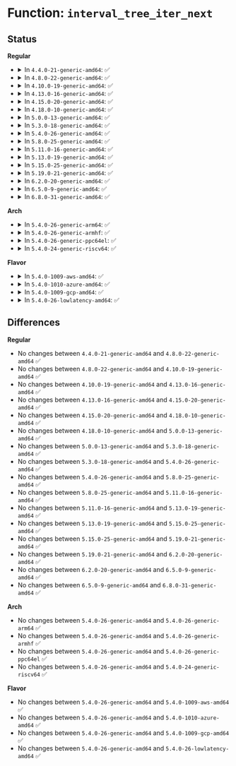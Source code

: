 # Function: <code>interval_tree_iter_next</code>

## Status
<b>Regular</b>
<ul>
<li>
<details>
<summary>In <code>4.4.0-21-generic-amd64</code>: ✅</summary>

```c
struct interval_tree_node * interval_tree_iter_next(struct interval_tree_node * node, long unsigned int start, long unsigned int last)
```

```json
{
  "name": "interval_tree_iter_next",
  "collision_type": "Unique Global",
  "inline_type": "No",
  "funcs": [
    {
      "addr": 18446744071583058656,
      "name": "interval_tree_iter_next",
      "external": true,
      "loc": "lib/interval_tree.c:9",
      "file": "lib/interval_tree.c",
      "inline": "seen, unknown",
      "caller_inline": [],
      "caller_func": []
    }
  ],
  "symbols": [
    {
      "addr": 18446744071583058656,
      "name": "interval_tree_iter_next",
      "section": ".text",
      "bind": "STB_GLOBAL",
      "size": 115
    }
  ]
}
```
</details>
</li>
<li>
<details>
<summary>In <code>4.8.0-22-generic-amd64</code>: ✅</summary>

```c
struct interval_tree_node * interval_tree_iter_next(struct interval_tree_node * node, long unsigned int start, long unsigned int last)
```

```json
{
  "name": "interval_tree_iter_next",
  "collision_type": "Unique Global",
  "inline_type": "No",
  "funcs": [
    {
      "addr": 18446744071583352480,
      "name": "interval_tree_iter_next",
      "external": true,
      "loc": "lib/interval_tree.c:9",
      "file": "lib/interval_tree.c",
      "inline": "seen, unknown",
      "caller_inline": [],
      "caller_func": []
    }
  ],
  "symbols": [
    {
      "addr": 18446744071583352480,
      "name": "interval_tree_iter_next",
      "section": ".text",
      "bind": "STB_GLOBAL",
      "size": 112
    }
  ]
}
```
</details>
</li>
<li>
<details>
<summary>In <code>4.10.0-19-generic-amd64</code>: ✅</summary>

```c
struct interval_tree_node * interval_tree_iter_next(struct interval_tree_node * node, long unsigned int start, long unsigned int last)
```

```json
{
  "name": "interval_tree_iter_next",
  "collision_type": "Unique Global",
  "inline_type": "No",
  "funcs": [
    {
      "addr": 18446744071583477856,
      "name": "interval_tree_iter_next",
      "external": true,
      "loc": "lib/interval_tree.c:9",
      "file": "lib/interval_tree.c",
      "inline": "seen, unknown",
      "caller_inline": [],
      "caller_func": []
    }
  ],
  "symbols": [
    {
      "addr": 18446744071583477856,
      "name": "interval_tree_iter_next",
      "section": ".text",
      "bind": "STB_GLOBAL",
      "size": 112
    }
  ]
}
```
</details>
</li>
<li>
<details>
<summary>In <code>4.13.0-16-generic-amd64</code>: ✅</summary>

```c
struct interval_tree_node * interval_tree_iter_next(struct interval_tree_node * node, long unsigned int start, long unsigned int last)
```

```json
{
  "name": "interval_tree_iter_next",
  "collision_type": "Unique Global",
  "inline_type": "No",
  "funcs": [
    {
      "addr": 18446744071583500096,
      "name": "interval_tree_iter_next",
      "external": true,
      "loc": "lib/interval_tree.c:9",
      "file": "lib/interval_tree.c",
      "inline": "seen, unknown",
      "caller_inline": [],
      "caller_func": []
    }
  ],
  "symbols": [
    {
      "addr": 18446744071583500096,
      "name": "interval_tree_iter_next",
      "section": ".text",
      "bind": "STB_GLOBAL",
      "size": 121
    }
  ]
}
```
</details>
</li>
<li>
<details>
<summary>In <code>4.15.0-20-generic-amd64</code>: ✅</summary>

```c
struct interval_tree_node * interval_tree_iter_next(struct interval_tree_node * node, long unsigned int start, long unsigned int last)
```

```json
{
  "name": "interval_tree_iter_next",
  "collision_type": "Unique Global",
  "inline_type": "No",
  "funcs": [
    {
      "addr": 18446744071583682128,
      "name": "interval_tree_iter_next",
      "external": true,
      "loc": "lib/interval_tree.c:9",
      "file": "lib/interval_tree.c",
      "inline": "seen, unknown",
      "caller_inline": [],
      "caller_func": []
    }
  ],
  "symbols": [
    {
      "addr": 18446744071583682128,
      "name": "interval_tree_iter_next",
      "section": ".text",
      "bind": "STB_GLOBAL",
      "size": 121
    }
  ]
}
```
</details>
</li>
<li>
<details>
<summary>In <code>4.18.0-10-generic-amd64</code>: ✅</summary>

```c
struct interval_tree_node * interval_tree_iter_next(struct interval_tree_node * node, long unsigned int start, long unsigned int last)
```

```json
{
  "name": "interval_tree_iter_next",
  "collision_type": "Unique Global",
  "inline_type": "No",
  "funcs": [
    {
      "addr": 18446744071583900064,
      "name": "interval_tree_iter_next",
      "external": true,
      "loc": "lib/interval_tree.c:9",
      "file": "lib/interval_tree.c",
      "inline": "seen, unknown",
      "caller_inline": [],
      "caller_func": []
    }
  ],
  "symbols": [
    {
      "addr": 18446744071583900064,
      "name": "interval_tree_iter_next",
      "section": ".text",
      "bind": "STB_GLOBAL",
      "size": 75
    }
  ]
}
```
</details>
</li>
<li>
<details>
<summary>In <code>5.0.0-13-generic-amd64</code>: ✅</summary>

```c
struct interval_tree_node * interval_tree_iter_next(struct interval_tree_node * node, long unsigned int start, long unsigned int last)
```

```json
{
  "name": "interval_tree_iter_next",
  "collision_type": "Unique Global",
  "inline_type": "No",
  "funcs": [
    {
      "addr": 18446744071583984336,
      "name": "interval_tree_iter_next",
      "external": true,
      "loc": "lib/interval_tree.c:9",
      "file": "lib/interval_tree.c",
      "inline": "seen, unknown",
      "caller_inline": [],
      "caller_func": []
    }
  ],
  "symbols": [
    {
      "addr": 18446744071583984336,
      "name": "interval_tree_iter_next",
      "section": ".text",
      "bind": "STB_GLOBAL",
      "size": 75
    }
  ]
}
```
</details>
</li>
<li>
<details>
<summary>In <code>5.3.0-18-generic-amd64</code>: ✅</summary>

```c
struct interval_tree_node * interval_tree_iter_next(struct interval_tree_node * node, long unsigned int start, long unsigned int last)
```

```json
{
  "name": "interval_tree_iter_next",
  "collision_type": "Unique Global",
  "inline_type": "No",
  "funcs": [
    {
      "addr": 18446744071584166704,
      "name": "interval_tree_iter_next",
      "external": true,
      "loc": "lib/interval_tree.c:10",
      "file": "lib/interval_tree.c",
      "inline": "seen, unknown",
      "caller_inline": [],
      "caller_func": []
    }
  ],
  "symbols": [
    {
      "addr": 18446744071584166704,
      "name": "interval_tree_iter_next",
      "section": ".text",
      "bind": "STB_GLOBAL",
      "size": 109
    }
  ]
}
```
</details>
</li>
<li>
<details>
<summary>In <code>5.4.0-26-generic-amd64</code>: ✅</summary>

```c
struct interval_tree_node * interval_tree_iter_next(struct interval_tree_node * node, long unsigned int start, long unsigned int last)
```

```json
{
  "name": "interval_tree_iter_next",
  "collision_type": "Unique Global",
  "inline_type": "No",
  "funcs": [
    {
      "addr": 18446744071584300400,
      "name": "interval_tree_iter_next",
      "external": true,
      "loc": "lib/interval_tree.c:10",
      "file": "lib/interval_tree.c",
      "inline": "seen, unknown",
      "caller_inline": [],
      "caller_func": []
    }
  ],
  "symbols": [
    {
      "addr": 18446744071584300400,
      "name": "interval_tree_iter_next",
      "section": ".text",
      "bind": "STB_GLOBAL",
      "size": 109
    }
  ]
}
```
</details>
</li>
<li>
<details>
<summary>In <code>5.8.0-25-generic-amd64</code>: ✅</summary>

```c
struct interval_tree_node * interval_tree_iter_next(struct interval_tree_node * node, long unsigned int start, long unsigned int last)
```

```json
{
  "name": "interval_tree_iter_next",
  "collision_type": "Unique Global",
  "inline_type": "No",
  "funcs": [
    {
      "addr": 18446744071584711056,
      "name": "interval_tree_iter_next",
      "external": true,
      "loc": "lib/interval_tree.c:10",
      "file": "lib/interval_tree.c",
      "inline": "seen, unknown",
      "caller_inline": [],
      "caller_func": [
        "mm/mmu_notifier.c:mn_itree_invalidate",
        "mm/mmu_notifier.c:mn_itree_release"
      ]
    }
  ],
  "symbols": [
    {
      "addr": 18446744071584711056,
      "name": "interval_tree_iter_next",
      "section": ".text",
      "bind": "STB_GLOBAL",
      "size": 110
    }
  ]
}
```
</details>
</li>
<li>
<details>
<summary>In <code>5.11.0-16-generic-amd64</code>: ✅</summary>

```c
struct interval_tree_node * interval_tree_iter_next(struct interval_tree_node * node, long unsigned int start, long unsigned int last)
```

```json
{
  "name": "interval_tree_iter_next",
  "collision_type": "Unique Global",
  "inline_type": "No",
  "funcs": [
    {
      "addr": 18446744071584824240,
      "name": "interval_tree_iter_next",
      "external": true,
      "loc": "lib/interval_tree.c:10",
      "file": "lib/interval_tree.c",
      "inline": "seen, unknown",
      "caller_inline": [],
      "caller_func": [
        "mm/mmu_notifier.c:mn_itree_invalidate",
        "mm/mmu_notifier.c:mn_itree_release",
        "fs/fuse/dax.c:inode_inline_reclaim_one_dmap"
      ]
    }
  ],
  "symbols": [
    {
      "addr": 18446744071584824240,
      "name": "interval_tree_iter_next",
      "section": ".text",
      "bind": "STB_GLOBAL",
      "size": 110
    }
  ]
}
```
</details>
</li>
<li>
<details>
<summary>In <code>5.13.0-19-generic-amd64</code>: ✅</summary>

```c
struct interval_tree_node * interval_tree_iter_next(struct interval_tree_node * node, long unsigned int start, long unsigned int last)
```

```json
{
  "name": "interval_tree_iter_next",
  "collision_type": "Unique Global",
  "inline_type": "No",
  "funcs": [
    {
      "addr": 18446744071584868896,
      "name": "interval_tree_iter_next",
      "external": true,
      "loc": "lib/interval_tree.c:10",
      "file": "lib/interval_tree.c",
      "inline": "seen, unknown",
      "caller_inline": [],
      "caller_func": [
        "mm/mmu_notifier.c:__mmu_notifier_invalidate_range_start",
        "mm/mmu_notifier.c:__mmu_notifier_release"
      ]
    }
  ],
  "symbols": [
    {
      "addr": 18446744071584868896,
      "name": "interval_tree_iter_next",
      "section": ".text",
      "bind": "STB_GLOBAL",
      "size": 107
    }
  ]
}
```
</details>
</li>
<li>
<details>
<summary>In <code>5.15.0-25-generic-amd64</code>: ✅</summary>

```c
struct interval_tree_node * interval_tree_iter_next(struct interval_tree_node * node, long unsigned int start, long unsigned int last)
```

```json
{
  "name": "interval_tree_iter_next",
  "collision_type": "Unique Global",
  "inline_type": "No",
  "funcs": [
    {
      "addr": 18446744071585291600,
      "name": "interval_tree_iter_next",
      "external": true,
      "loc": "lib/interval_tree.c:10",
      "file": "lib/interval_tree.c",
      "inline": "seen, unknown",
      "caller_inline": [],
      "caller_func": [
        "mm/mmu_notifier.c:__mmu_notifier_invalidate_range_start",
        "mm/mmu_notifier.c:__mmu_notifier_release",
        "drivers/iommu/virtio-iommu.c:viommu_attach_dev",
        "drivers/iommu/virtio-iommu.c:viommu_del_mappings"
      ]
    }
  ],
  "symbols": [
    {
      "addr": 18446744071585291600,
      "name": "interval_tree_iter_next",
      "section": ".text",
      "bind": "STB_GLOBAL",
      "size": 107
    }
  ]
}
```
</details>
</li>
<li>
<details>
<summary>In <code>5.19.0-21-generic-amd64</code>: ✅</summary>

```c
struct interval_tree_node * interval_tree_iter_next(struct interval_tree_node * node, long unsigned int start, long unsigned int last)
```

```json
{
  "name": "interval_tree_iter_next",
  "collision_type": "Unique Global",
  "inline_type": "No",
  "funcs": [
    {
      "addr": 18446744071586146352,
      "name": "interval_tree_iter_next",
      "external": true,
      "loc": "lib/interval_tree.c:10",
      "file": "lib/interval_tree.c",
      "inline": "seen, unknown",
      "caller_inline": [],
      "caller_func": [
        "mm/mmu_notifier.c:__mmu_notifier_invalidate_range_start",
        "mm/mmu_notifier.c:__mmu_notifier_release",
        "drivers/iommu/virtio-iommu.c:viommu_attach_dev",
        "drivers/iommu/virtio-iommu.c:viommu_del_mappings"
      ]
    }
  ],
  "symbols": [
    {
      "addr": 18446744071586146352,
      "name": "interval_tree_iter_next",
      "section": ".text",
      "bind": "STB_GLOBAL",
      "size": 135
    }
  ]
}
```
</details>
</li>
<li>
<details>
<summary>In <code>6.2.0-20-generic-amd64</code>: ✅</summary>

```c
struct interval_tree_node * interval_tree_iter_next(struct interval_tree_node * node, long unsigned int start, long unsigned int last)
```

```json
{
  "name": "interval_tree_iter_next",
  "collision_type": "Unique Global",
  "inline_type": "No",
  "funcs": [
    {
      "addr": 18446744071587138624,
      "name": "interval_tree_iter_next",
      "external": true,
      "loc": "lib/interval_tree.c:10",
      "file": "lib/interval_tree.c",
      "inline": "seen, unknown",
      "caller_inline": [],
      "caller_func": [
        "mm/mmu_notifier.c:__mmu_notifier_invalidate_range_start",
        "mm/mmu_notifier.c:__mmu_notifier_release",
        "lib/interval_tree.c:interval_tree_span_iter_next_gap",
        "drivers/iommu/virtio-iommu.c:viommu_attach_dev",
        "drivers/iommu/virtio-iommu.c:viommu_del_mappings"
      ]
    }
  ],
  "symbols": [
    {
      "addr": 18446744071587138624,
      "name": "interval_tree_iter_next",
      "section": ".text",
      "bind": "STB_GLOBAL",
      "size": 135
    }
  ]
}
```
</details>
</li>
<li>
<details>
<summary>In <code>6.5.0-9-generic-amd64</code>: ✅</summary>

```c
struct interval_tree_node * interval_tree_iter_next(struct interval_tree_node * node, long unsigned int start, long unsigned int last)
```

```json
{
  "name": "interval_tree_iter_next",
  "collision_type": "Unique Global",
  "inline_type": "No",
  "funcs": [
    {
      "addr": 18446744071587400736,
      "name": "interval_tree_iter_next",
      "external": true,
      "loc": "lib/interval_tree.c:10",
      "file": "lib/interval_tree.c",
      "inline": "seen, unknown",
      "caller_inline": [],
      "caller_func": [
        "mm/mmu_notifier.c:__mmu_notifier_invalidate_range_start",
        "mm/mmu_notifier.c:__mmu_notifier_release",
        "lib/interval_tree.c:interval_tree_span_iter_next_gap",
        "drivers/iommu/virtio-iommu.c:viommu_attach_dev",
        "drivers/iommu/virtio-iommu.c:viommu_del_mappings"
      ]
    }
  ],
  "symbols": [
    {
      "addr": 18446744071587400736,
      "name": "interval_tree_iter_next",
      "section": ".text",
      "bind": "STB_GLOBAL",
      "size": 135
    }
  ]
}
```
</details>
</li>
<li>
<details>
<summary>In <code>6.8.0-31-generic-amd64</code>: ✅</summary>

```c
struct interval_tree_node * interval_tree_iter_next(struct interval_tree_node * node, long unsigned int start, long unsigned int last)
```

```json
{
  "name": "interval_tree_iter_next",
  "collision_type": "Unique Global",
  "inline_type": "No",
  "funcs": [
    {
      "addr": 18446744071587735088,
      "name": "interval_tree_iter_next",
      "external": true,
      "loc": "lib/interval_tree.c:10",
      "file": "lib/interval_tree.c",
      "inline": "seen, unknown",
      "caller_inline": [],
      "caller_func": [
        "mm/mmu_notifier.c:__mmu_notifier_invalidate_range_start",
        "mm/mmu_notifier.c:__mmu_notifier_release",
        "lib/interval_tree.c:interval_tree_span_iter_next_gap",
        "drivers/iommu/virtio-iommu.c:viommu_attach_dev",
        "drivers/iommu/virtio-iommu.c:viommu_del_mappings"
      ]
    }
  ],
  "symbols": [
    {
      "addr": 18446744071587735088,
      "name": "interval_tree_iter_next",
      "section": ".text",
      "bind": "STB_GLOBAL",
      "size": 135
    }
  ]
}
```
</details>
</li>
</ul>
<b>Arch</b>
<ul>
<li>
<details>
<summary>In <code>5.4.0-26-generic-arm64</code>: ✅</summary>

```c
struct interval_tree_node * interval_tree_iter_next(struct interval_tree_node * node, long unsigned int start, long unsigned int last)
```

```json
{
  "name": "interval_tree_iter_next",
  "collision_type": "Unique Global",
  "inline_type": "No",
  "funcs": [
    {
      "addr": 18446603336496186944,
      "name": "interval_tree_iter_next",
      "external": true,
      "loc": "lib/interval_tree.c:10",
      "file": "lib/interval_tree.c",
      "inline": "seen, unknown",
      "caller_inline": [],
      "caller_func": [
        "drivers/iommu/virtio-iommu.c:viommu_attach_dev",
        "drivers/iommu/virtio-iommu.c:viommu_del_mappings"
      ]
    }
  ],
  "symbols": [
    {
      "addr": 18446603336496186944,
      "name": "interval_tree_iter_next",
      "section": ".text",
      "bind": "STB_GLOBAL",
      "size": 176
    }
  ]
}
```
</details>
</li>
<li>
<details>
<summary>In <code>5.4.0-26-generic-armhf</code>: ✅</summary>

```c
struct interval_tree_node * interval_tree_iter_next(struct interval_tree_node * node, long unsigned int start, long unsigned int last)
```

```json
{
  "name": "interval_tree_iter_next",
  "collision_type": "Unique Global",
  "inline_type": "No",
  "funcs": [
    {
      "addr": 3229507540,
      "name": "interval_tree_iter_next",
      "external": true,
      "loc": "lib/interval_tree.c:10",
      "file": "lib/interval_tree.c",
      "inline": "seen, unknown",
      "caller_inline": [],
      "caller_func": []
    }
  ],
  "symbols": [
    {
      "addr": 3229507540,
      "name": "interval_tree_iter_next",
      "section": ".text",
      "bind": "STB_GLOBAL",
      "size": 196
    }
  ]
}
```
</details>
</li>
<li>
<details>
<summary>In <code>5.4.0-26-generic-ppc64el</code>: ✅</summary>

```c
struct interval_tree_node * interval_tree_iter_next(struct interval_tree_node * node, long unsigned int start, long unsigned int last)
```

```json
{
  "name": "interval_tree_iter_next",
  "collision_type": "Unique Global",
  "inline_type": "No",
  "funcs": [
    {
      "addr": 13835058055290464864,
      "name": "interval_tree_iter_next",
      "external": true,
      "loc": "lib/interval_tree.c:10",
      "file": "lib/interval_tree.c",
      "inline": "seen, unknown",
      "caller_inline": [],
      "caller_func": []
    }
  ],
  "symbols": [
    {
      "addr": 13835058055290464864,
      "name": "interval_tree_iter_next",
      "section": ".text",
      "bind": "STB_GLOBAL",
      "size": 192
    }
  ]
}
```
</details>
</li>
<li>
<details>
<summary>In <code>5.4.0-24-generic-riscv64</code>: ✅</summary>

```c
struct interval_tree_node * interval_tree_iter_next(struct interval_tree_node * node, long unsigned int start, long unsigned int last)
```

```json
{
  "name": "interval_tree_iter_next",
  "collision_type": "Unique Global",
  "inline_type": "No",
  "funcs": [
    {
      "addr": 18446743936275238874,
      "name": "interval_tree_iter_next",
      "external": true,
      "loc": "lib/interval_tree.c:10",
      "file": "lib/interval_tree.c",
      "inline": "seen, unknown",
      "caller_inline": [],
      "caller_func": []
    }
  ],
  "symbols": [
    {
      "addr": 18446743936275238874,
      "name": "interval_tree_iter_next",
      "section": ".text",
      "bind": "STB_GLOBAL",
      "size": 96
    }
  ]
}
```
</details>
</li>
</ul>
<b>Flavor</b>
<ul>
<li>
<details>
<summary>In <code>5.4.0-1009-aws-amd64</code>: ✅</summary>

```c
struct interval_tree_node * interval_tree_iter_next(struct interval_tree_node * node, long unsigned int start, long unsigned int last)
```

```json
{
  "name": "interval_tree_iter_next",
  "collision_type": "Unique Global",
  "inline_type": "No",
  "funcs": [
    {
      "addr": 18446744071584269136,
      "name": "interval_tree_iter_next",
      "external": true,
      "loc": "lib/interval_tree.c:10",
      "file": "lib/interval_tree.c",
      "inline": "seen, unknown",
      "caller_inline": [],
      "caller_func": []
    }
  ],
  "symbols": [
    {
      "addr": 18446744071584269136,
      "name": "interval_tree_iter_next",
      "section": ".text",
      "bind": "STB_GLOBAL",
      "size": 109
    }
  ]
}
```
</details>
</li>
<li>
<details>
<summary>In <code>5.4.0-1010-azure-amd64</code>: ✅</summary>

```c
struct interval_tree_node * interval_tree_iter_next(struct interval_tree_node * node, long unsigned int start, long unsigned int last)
```

```json
{
  "name": "interval_tree_iter_next",
  "collision_type": "Unique Global",
  "inline_type": "No",
  "funcs": [
    {
      "addr": 18446744071584204336,
      "name": "interval_tree_iter_next",
      "external": true,
      "loc": "lib/interval_tree.c:10",
      "file": "lib/interval_tree.c",
      "inline": "seen, unknown",
      "caller_inline": [],
      "caller_func": []
    }
  ],
  "symbols": [
    {
      "addr": 18446744071584204336,
      "name": "interval_tree_iter_next",
      "section": ".text",
      "bind": "STB_GLOBAL",
      "size": 109
    }
  ]
}
```
</details>
</li>
<li>
<details>
<summary>In <code>5.4.0-1009-gcp-amd64</code>: ✅</summary>

```c
struct interval_tree_node * interval_tree_iter_next(struct interval_tree_node * node, long unsigned int start, long unsigned int last)
```

```json
{
  "name": "interval_tree_iter_next",
  "collision_type": "Unique Global",
  "inline_type": "No",
  "funcs": [
    {
      "addr": 18446744071584252896,
      "name": "interval_tree_iter_next",
      "external": true,
      "loc": "lib/interval_tree.c:10",
      "file": "lib/interval_tree.c",
      "inline": "seen, unknown",
      "caller_inline": [],
      "caller_func": []
    }
  ],
  "symbols": [
    {
      "addr": 18446744071584252896,
      "name": "interval_tree_iter_next",
      "section": ".text",
      "bind": "STB_GLOBAL",
      "size": 109
    }
  ]
}
```
</details>
</li>
<li>
<details>
<summary>In <code>5.4.0-26-lowlatency-amd64</code>: ✅</summary>

```c
struct interval_tree_node * interval_tree_iter_next(struct interval_tree_node * node, long unsigned int start, long unsigned int last)
```

```json
{
  "name": "interval_tree_iter_next",
  "collision_type": "Unique Global",
  "inline_type": "No",
  "funcs": [
    {
      "addr": 18446744071584357824,
      "name": "interval_tree_iter_next",
      "external": true,
      "loc": "lib/interval_tree.c:10",
      "file": "lib/interval_tree.c",
      "inline": "seen, unknown",
      "caller_inline": [],
      "caller_func": []
    }
  ],
  "symbols": [
    {
      "addr": 18446744071584357824,
      "name": "interval_tree_iter_next",
      "section": ".text",
      "bind": "STB_GLOBAL",
      "size": 109
    }
  ]
}
```
</details>
</li>
</ul>

## Differences
<b>Regular</b>
<ul>
<li>
No changes between <code>4.4.0-21-generic-amd64</code> and <code>4.8.0-22-generic-amd64</code> ✅
</li>
<li>
No changes between <code>4.8.0-22-generic-amd64</code> and <code>4.10.0-19-generic-amd64</code> ✅
</li>
<li>
No changes between <code>4.10.0-19-generic-amd64</code> and <code>4.13.0-16-generic-amd64</code> ✅
</li>
<li>
No changes between <code>4.13.0-16-generic-amd64</code> and <code>4.15.0-20-generic-amd64</code> ✅
</li>
<li>
No changes between <code>4.15.0-20-generic-amd64</code> and <code>4.18.0-10-generic-amd64</code> ✅
</li>
<li>
No changes between <code>4.18.0-10-generic-amd64</code> and <code>5.0.0-13-generic-amd64</code> ✅
</li>
<li>
No changes between <code>5.0.0-13-generic-amd64</code> and <code>5.3.0-18-generic-amd64</code> ✅
</li>
<li>
No changes between <code>5.3.0-18-generic-amd64</code> and <code>5.4.0-26-generic-amd64</code> ✅
</li>
<li>
No changes between <code>5.4.0-26-generic-amd64</code> and <code>5.8.0-25-generic-amd64</code> ✅
</li>
<li>
No changes between <code>5.8.0-25-generic-amd64</code> and <code>5.11.0-16-generic-amd64</code> ✅
</li>
<li>
No changes between <code>5.11.0-16-generic-amd64</code> and <code>5.13.0-19-generic-amd64</code> ✅
</li>
<li>
No changes between <code>5.13.0-19-generic-amd64</code> and <code>5.15.0-25-generic-amd64</code> ✅
</li>
<li>
No changes between <code>5.15.0-25-generic-amd64</code> and <code>5.19.0-21-generic-amd64</code> ✅
</li>
<li>
No changes between <code>5.19.0-21-generic-amd64</code> and <code>6.2.0-20-generic-amd64</code> ✅
</li>
<li>
No changes between <code>6.2.0-20-generic-amd64</code> and <code>6.5.0-9-generic-amd64</code> ✅
</li>
<li>
No changes between <code>6.5.0-9-generic-amd64</code> and <code>6.8.0-31-generic-amd64</code> ✅
</li>
</ul>
<b>Arch</b>
<ul>
<li>
No changes between <code>5.4.0-26-generic-amd64</code> and <code>5.4.0-26-generic-arm64</code> ✅
</li>
<li>
No changes between <code>5.4.0-26-generic-amd64</code> and <code>5.4.0-26-generic-armhf</code> ✅
</li>
<li>
No changes between <code>5.4.0-26-generic-amd64</code> and <code>5.4.0-26-generic-ppc64el</code> ✅
</li>
<li>
No changes between <code>5.4.0-26-generic-amd64</code> and <code>5.4.0-24-generic-riscv64</code> ✅
</li>
</ul>
<b>Flavor</b>
<ul>
<li>
No changes between <code>5.4.0-26-generic-amd64</code> and <code>5.4.0-1009-aws-amd64</code> ✅
</li>
<li>
No changes between <code>5.4.0-26-generic-amd64</code> and <code>5.4.0-1010-azure-amd64</code> ✅
</li>
<li>
No changes between <code>5.4.0-26-generic-amd64</code> and <code>5.4.0-1009-gcp-amd64</code> ✅
</li>
<li>
No changes between <code>5.4.0-26-generic-amd64</code> and <code>5.4.0-26-lowlatency-amd64</code> ✅
</li>
</ul>
